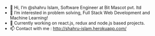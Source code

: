 - 👋 Hi, I’m @shahru Islam, Software Engineer at Bit Mascot pvt. ltd
- 👀 I’m interested in problem solving, Full Stack Web Development and Machine Learning!
- 🌱 Currently working on react.js, redux and node.js based projects.
- 📫 Contact with me : http://shahru-islam.herokuapp.com/

<!---
shahru1013/shahru1013 is a ✨ special ✨ repository because its `README.md` (this file) appears on your GitHub profile.
You can click the Preview link to take a look at your changes.
--->

